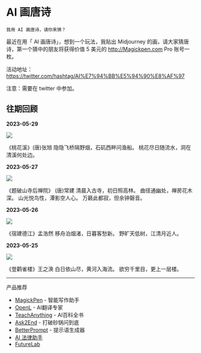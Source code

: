 # AI 画唐诗

    我用 AI 画唐诗，请你来猜？

最近在用「 AI 画唐诗」，想到一个玩法，我贴出 Midjourney 的画，请大家猜唐诗，第一个猜中的朋友将获得价值 5 美元的 http://Magickpen.com Pro 账号一枚。

活动地址： https://twitter.com/hashtag/AI%E7%94%BB%E5%94%90%E8%AF%97

注意：需要在 twitter 中参加。

## 往期回顾

**2023-05-29**

![](https://pbs.twimg.com/media/FxQpZl4aMAARn5_?format=jpg&name=medium)

《桃花溪》(唐)张旭
隐隐飞桥隔野烟，石矶西畔问渔船。
桃花尽日随流水，洞在清溪何处边。

**2023-05-27**

![](https://pbs.twimg.com/media/FxGDmCLaYAArqf_?format=jpg&name=medium)

《题破山寺后禅院》 (唐)常建
清晨入古寺，初日照高林。
曲径通幽处，禅房花木深。
山光悦鸟性，潭影空人心。
万籁此都寂，但余钟磬音。

**2023-05-26**

![](https://pbs.twimg.com/media/FxBTZVTaYAAlJJt?format=jpg&name=medium)

《宿建德江》孟浩然
移舟泊烟渚，日暮客愁新。
野旷天低树，江清月近人。

**2023-05-25**

![](https://pbs.twimg.com/media/Fw8Lvp3aAAAXITM?format=jpg&name=medium)

《登鹳雀楼》王之涣
白日依山尽，黄河入海流。
欲穷千里目，更上一层楼。

---

产品推荐

- [MagickPen](https://magickpen.com/) - 智能写作助手
- [OpenL](https://openl.io/) - AI翻译专家
- [TeachAnything](https://www.teach-anything.com/) - AI百科全书
- [Ask2End](https://ask2end.com/) - 打破砂锅问到底
- [BetterPrompt](https://better.avatarprompt.net/) - 提示语生成器
- [AI 法律助手](https://law.ai2045.com/)
- [FutureLab](http://discord.gg/qscZ5Fn8G8)


